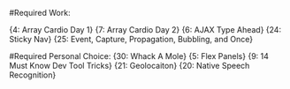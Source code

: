 #Required Work:

{4: Array Cardio Day 1}
{7: Array Cardio Day 2}
{6: AJAX Type Ahead}
{24: Sticky Nav}
{25: Event, Capture, Propagation, Bubbling, and Once}

#Required Personal Choice:
{30: Whack A Mole}
{5: Flex Panels}
{9: 14 Must Know Dev Tool Tricks}
{21: Geolocaiton}
{20: Native Speech Recognition}
